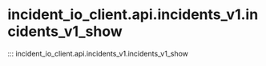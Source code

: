 # incident_io_client.api.incidents_v1.incidents_v1_show

::: incident_io_client.api.incidents_v1.incidents_v1_show
